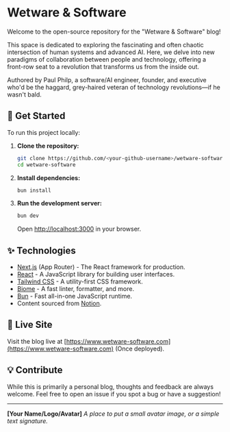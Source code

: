 # Wetware & Software

Welcome to the open-source repository for the "Wetware & Software" blog!

This space is dedicated to exploring the fascinating and often chaotic intersection of human systems and advanced AI. Here, we delve into new paradigms of collaboration between people and technology, offering a front-row seat to a revolution that transforms us from the inside out.

Authored by Paul Philp, a software/AI engineer, founder, and executive who'd be the haggard, grey-haired veteran of technology revolutions—if he wasn't bald.

## 🚀 Get Started

To run this project locally:

1.  **Clone the repository:**
    ```bash
    git clone https://github.com/<your-github-username>/wetware-software.git
    cd wetware-software
    ```
2.  **Install dependencies:**
    ```bash
    bun install
    ```
3.  **Run the development server:**
    ```bash
    bun dev
    ```
    Open [http://localhost:3000](http://localhost:3000) in your browser.

## ✨ Technologies

*   [Next.js](https://nextjs.org/) (App Router) - The React framework for production.
*   [React](https://react.dev/) - A JavaScript library for building user interfaces.
*   [Tailwind CSS](https://tailwindcss.com/) - A utility-first CSS framework.
*   [Biome](https://biomejs.dev/) - A fast linter, formatter, and more.
*   [Bun](https://bun.sh/) - Fast all-in-one JavaScript runtime.
*   Content sourced from [Notion](https://www.notion.so/).

## 🔗 Live Site

Visit the blog live at [https://www.wetware-software.com](https://www.wetware-software.com) (Once deployed).

## 💡 Contribute

While this is primarily a personal blog, thoughts and feedback are always welcome. Feel free to open an issue if you spot a bug or have a suggestion!

---

**[Your Name/Logo/Avatar]**
*A place to put a small avatar image, or a simple text signature.*
